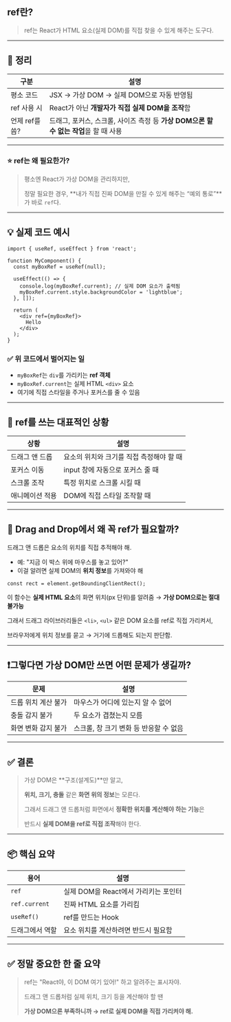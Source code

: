 ## ref란?

> ref는 React가 HTML 요소(실제 DOM)를 직접 찾을 수 있게 해주는 도구다.
> 

---

## 🧭 정리

| 구분 | 설명 |
| --- | --- |
| 평소 코드 | JSX → 가상 DOM → 실제 DOM으로 자동 반영됨 |
| ref 사용 시 | React가 아닌 **개발자가 직접 실제 DOM을 조작**함 |
| 언제 ref를 씀? | 드래그, 포커스, 스크롤, 사이즈 측정 등 **가상 DOM으론 할 수 없는 작업**을 할 때 사용 |

---

### ⭐️ ref는 왜 필요한가?

> 평소엔 React가 가상 DOM을 관리하지만,
> 
> 
> 정말 필요한 경우, **내가 직접 진짜 DOM을 만질 수 있게 해주는 “예외 통로”**가 바로 `ref`다.
> 

---

## 💡 실제 코드 예시

```tsx
import { useRef, useEffect } from 'react';

function MyComponent() {
  const myBoxRef = useRef(null);

  useEffect(() => {
    console.log(myBoxRef.current); // 실제 DOM 요소가 출력됨
    myBoxRef.current.style.backgroundColor = 'lightblue';
  }, []);

  return (
    <div ref={myBoxRef}>
      Hello
    </div>
  );
}
```

### ✅ 위 코드에서 벌어지는 일

- `myBoxRef`는 `div`를 가리키는 **ref 객체**
- `myBoxRef.current`는 실제 HTML `<div>` 요소
- 여기에 직접 스타일을 주거나 포커스를 줄 수 있음

---

## 🧠 ref를 쓰는 대표적인 상황

| 상황 | 설명 |
| --- | --- |
| 드래그 앤 드롭 | 요소의 위치와 크기를 직접 측정해야 할 때 |
| 포커스 이동 | input 창에 자동으로 포커스 줄 때 |
| 스크롤 조작 | 특정 위치로 스크롤 시킬 때 |
| 애니메이션 적용 | DOM에 직접 스타일 조작할 때 |

---

## 🧲 Drag and Drop에서 왜 꼭 ref가 필요할까?

드래그 앤 드롭은 요소의 위치를 직접 추적해야 해.

- 예: "지금 이 박스 위에 마우스를 놓고 있어?"
- 이걸 알려면 실제 DOM의 **위치 정보**를 가져와야 해

```tsx
const rect = element.getBoundingClientRect();
```

이 함수는 **실제 HTML 요소**의 화면 위치(px 단위)를 알려줌 → **가상 DOM으로는 절대 불가능**

그래서 드래그 라이브러리들은 `<li>`, `<ul>` 같은 DOM 요소를 ref로 직접 가리켜서,

브라우저에게 위치 정보를 묻고 → 거기에 드롭해도 되는지 판단함.

---

## ❗️그렇다면 가상 DOM만 쓰면 어떤 문제가 생길까?

| 문제 | 설명 |
| --- | --- |
| 드롭 위치 계산 불가 | 마우스가 어디에 있는지 알 수 없어 |
| 충돌 감지 불가 | 두 요소가 겹쳤는지 모름 |
| 화면 변화 감지 불가 | 스크롤, 창 크기 변화 등 반응할 수 없음 |

---

## ✅ 결론

> 가상 DOM은 **구조(설계도)**만 알고,
> 
> 
> **위치, 크기, 충돌** 같은 **화면 위의 정보**는 모른다.
> 
> 그래서 드래그 앤 드롭처럼 화면에서 **정확한 위치를 계산해야 하는 기능**은
> 
> 반드시 **실제 DOM을 ref로 직접 조작**해야 한다.
> 

---

## 📦 핵심 요약

| 용어 | 설명 |
| --- | --- |
| `ref` | 실제 DOM을 React에서 가리키는 포인터 |
| `ref.current` | 진짜 HTML 요소를 가리킴 |
| `useRef()` | ref를 만드는 Hook |
| 드래그에서 역할 | 요소 위치를 계산하려면 반드시 필요함 |

---

## ✅ 정말 중요한 한 줄 요약

> ref는 "React야, 이 DOM 여기 있어!" 하고 알려주는 표시자야.
> 
> 
> 드래그 앤 드롭처럼 실제 위치, 크기 등을 계산해야 할 땐
> 
> **가상 DOM으론 부족하니까 → ref로 실제 DOM을 직접 가리켜야 해.**
>